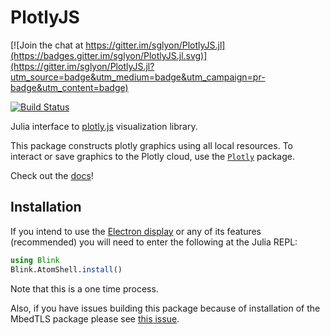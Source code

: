 # PlotlyJS

[![Join the chat at https://gitter.im/sglyon/PlotlyJS.jl](https://badges.gitter.im/sglyon/PlotlyJS.jl.svg)](https://gitter.im/sglyon/PlotlyJS.jl?utm_source=badge&utm_medium=badge&utm_campaign=pr-badge&utm_content=badge)

[![Build Status](https://travis-ci.org/sglyon/PlotlyJS.jl.svg?branch=master)](https://travis-ci.org/sglyon/PlotlyJS.jl)

Julia interface to [plotly.js][_plotlyjs] visualization library.

This package constructs plotly graphics using all local resources. To interact or save graphics to the Plotly cloud, use the  [`Plotly`](https://github.com/plotly/Plotly.jl) package.

Check out the [docs](http://spencerlyon.com/PlotlyJS.jl/)!



[_plotlyjs]: https://plot.ly/javascript

## Installation

If you intend to use the [Electron display](http://spencerlyon.com/PlotlyJS.jl/syncplots/#electronplot) or any of its features (recommended) you will need to enter the following at the Julia REPL:

```julia
using Blink
Blink.AtomShell.install()
```

Note that this is a one time process.

Also, if you have issues building this package because of installation of the MbedTLS  package please see [this issue](https://github.com/sglyon/PlotlyJS.jl/issues/83).



